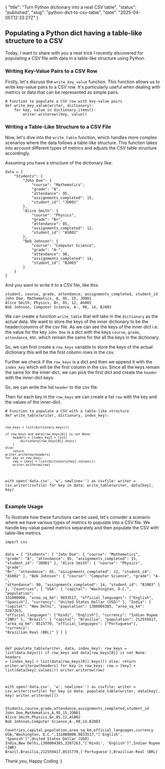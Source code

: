 {
  "title": "Turn Python dictionary into a neat CSV table",
  "status": "published",
  "slug": "python-dict-to-csv-table",
  "date": "2025-04-05T12:33:27Z"
}

<h2>Populating a Python dict having a table-like structure to a CSV</h2>
<p>Today, I want to share with you a neat trick I recently discovered for populating a CSV file with data in a table-like structure using Python.</p>
<h3>Writing Key-Value Pairs to a CSV Row</h3>
<p>Firstly, let's discuss the <code>write_key_value</code> function. This function allows us to write key-value pairs to a CSV row. It's particularly useful when dealing with metrics or data that can be represented as simple pairs.</p>
<pre><code class="language-python"># Function to populate a CSV row with key-value pairs
def write_key_value(writer, dictionary):
    for key, value in dictionary.items():
        writer.writerow([key, value])
</code></pre>
<h3>Writing a Table-Like Structure to a CSV File</h3>
<p>Now, let's dive into the <code>write_table</code> function, which handles more complex scenarios where the data follows a table-like structure. This function takes into account different types of metrics and adjusts the CSV table structure accordingly.</p>
<p>Assuming you have a structure of the dictionary like:</p>
<pre><code class="language-python">data = {
    &quot;Students&quot;: {
        &quot;John Doe&quot;: {
            &quot;course&quot;: &quot;Mathematics&quot;,
            &quot;grade&quot;: &quot;A&quot;,
            &quot;attendance&quot;: 95,
            &quot;assignments_completed&quot;: 15,
            &quot;student_id&quot;: &quot;JD001&quot;
        },
        &quot;Alice Smith&quot;: {
            &quot;course&quot;: &quot;Physics&quot;,
            &quot;grade&quot;: &quot;B+&quot;,
            &quot;attendance&quot;: 85,
            &quot;assignments_completed&quot;: 12,
            &quot;student_id&quot;: &quot;AS002&quot;
        },
        &quot;Bob Johnson&quot;: {
            &quot;course&quot;: &quot;Computer Science&quot;,
            &quot;grade&quot;: &quot;A-&quot;,
            &quot;attendance&quot;: 90,
            &quot;assignments_completed&quot;: 14,
            &quot;student_id&quot;: &quot;BJ003&quot;
        }
    }
}
</code></pre>
<p>And you want to write it to a CSV file, like this:</p>
<pre><code class="language-csv">student, course, grade, attendance, assignments_completed, student_id
John Doe, Mathematics, A, 95, 15, JD001
Alice Smith, Physics, B+, 85, 12, AS002
Bob Johnson, Computer Science, A-, 90, 14, BJ003
</code></pre>
<p>We can create a function <code>write_table</code> that will take in the <code>dictionary</code> as the actual data. We want to store the keys of the inner dictionary to be the header/columns of the csv file. As we can see the keys of the inner dict i.e. the value for the key <code>John Doe</code> is a dict with the keys <code>course</code>, <code>grade</code>, <code>attendance</code>, etc. which remain the same for the all the keys in the dictionary.</p>
<p>So, we can first create a <code>row_keys</code> variable to store the keys of the actual dictionary this will be the first column rows in the csv.</p>
<p>Further we check if the <code>row_keys</code> is a dict and then we append it with the <code>index_key</code> which will be the first column in the csv. Since all the keys remain the same for the inner-dict, we can pick the first dict and create the <code>header</code> with the inner-dict keys.</p>
<p>So, we can write the list <code>header</code> to the csv file.</p>
<p>Then for each key in the <code>row_keys</code> we can create a list <code>row</code> with the key and the values of the inner-dict.</p>
<pre><code class="language-python"># Function to populate a CSV with a table-like structure
def write_table(writer, dictionary, index_key):

    row_keys = list(dictionary.keys())

    if row_keys and data[row_keys[0]] is not None:
        headers = [index_key] + list(
            dictionary[row_keys[0]].keys()
        )
    else:
        return
    writer.writerow(headers)
    for key in row_keys:
        row = [key] + list(dictionary[key].values())
        writer.writerow(row)


with open('data.csv', 'w', newline='') as csvfile:
    writer = csv.writer(csvfile)
    for key in data:
        write_table(writer, data[key], key)
</code></pre>
<h3>Example Usage</h3>
<p>To illustrate how these functions can be used, let's consider a scenario where we have various types of metrics to populate into a CSV file. We handle key-value paired metrics separately and then populate the CSV with table-like metrics.</p>
<pre><code class="language-python">import csv

data = {
    &quot;Students&quot;: {
        &quot;John Doe&quot;: {
            &quot;course&quot;: &quot;Mathematics&quot;,
            &quot;grade&quot;: &quot;A&quot;,
            &quot;attendance&quot;: 95,
            &quot;assignments_completed&quot;: 15,
            &quot;student_id&quot;: &quot;JD001&quot;
        },
        &quot;Alice Smith&quot;: {
            &quot;course&quot;: &quot;Physics&quot;,
            &quot;grade&quot;: &quot;B+&quot;,
            &quot;attendance&quot;: 85,
            &quot;assignments_completed&quot;: 12,
            &quot;student_id&quot;: &quot;AS002&quot;
        },
        &quot;Bob Johnson&quot;: {
            &quot;course&quot;: &quot;Computer Science&quot;,
            &quot;grade&quot;: &quot;A-&quot;,
            &quot;attendance&quot;: 90,
            &quot;assignments_completed&quot;: 14,
            &quot;student_id&quot;: &quot;BJ003&quot;
        }
    },
    &quot;Countries&quot;: {
        &quot;USA&quot;: {
            &quot;capital&quot;: &quot;Washington, D.C.&quot;,
            &quot;population&quot;: 331000000,
            &quot;area_sq_km&quot;: 9833517,
            &quot;official_languages&quot;: [&quot;English&quot;, &quot;Spanish&quot;],
            &quot;currency&quot;: &quot;United States Dollar (USD)&quot;
        },
        &quot;India&quot;: {
            &quot;capital&quot;: &quot;New Delhi&quot;,
            &quot;population&quot;: 1380004385,
            &quot;area_sq_km&quot;: 3287263,
            &quot;official_languages&quot;: [&quot;Hindi&quot;, &quot;English&quot;],
            &quot;currency&quot;: &quot;Indian Rupee (INR)&quot;
        },
        &quot;Brazil&quot;: {
            &quot;capital&quot;: &quot;Brasília&quot;,
            &quot;population&quot;: 212559417,
            &quot;area_sq_km&quot;: 8515770,
            &quot;official_languages&quot;: [&quot;Portuguese&quot;],
            &quot;currency&quot;: &quot;Brazilian Real (BRL)&quot;
        }
    }
}

def populate_table(writer, data, index_key):
    row_keys = list(data.keys())
    if row_keys and data[row_keys[0]] is not None:
        headers = [index_key] + list(data[row_keys[0]].keys())
    else:
        return
    writer.writerow(headers)
    for key in row_keys:
        row = [key] + list(data[key].values())
        writer.writerow(row)


with open('data.csv', 'w', newline='') as csvfile:
    writer = csv.writer(csvfile)
    for key in data:
        populate_table(writer, data[key], key)
        writer.writerow([])
</code></pre>
<pre><code class="language-csv">Students,course,grade,attendance,assignments_completed,student_id
John Doe,Mathematics,A,95,15,JD001
Alice Smith,Physics,B+,85,12,AS002
Bob Johnson,Computer Science,A-,90,14,BJ003

Countries,capital,population,area_sq_km,official_languages,currency
USA,&quot;Washington, D.C.&quot;,331000000,9833517,&quot;['English', 'Spanish']&quot;,United States Dollar (USD)
India,New Delhi,1380004385,3287263,&quot;['Hindi', 'English']&quot;,Indian Rupee (INR)
Brazil,Brasília,212559417,8515770,['Portuguese'],Brazilian Real (BRL)
</code></pre>
<p>Thank you, Happy Coding :)</p>
